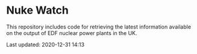 # Nuke Watch

This repository includes code for retrieving the latest information available on the output of EDF nuclear power plants in the UK.

Last updated: 2020-12-31 14:13